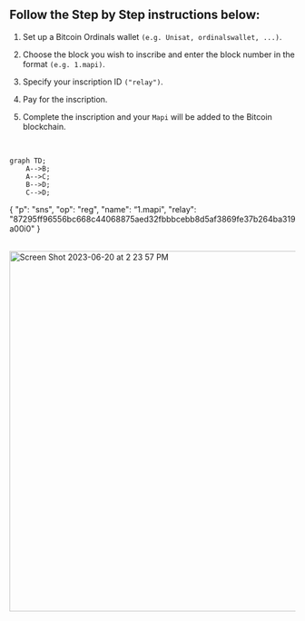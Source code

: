 

## Follow the Step by Step instructions below:

1. Set up a Bitcoin Ordinals wallet `(e.g. Unisat, ordinalswallet, ...)`.

2. Choose the block you wish to inscribe and enter the block number in the format `(e.g. 1.mapi)`.
   
4. Specify your inscription ID `("relay")`.

5. Pay for the inscription.
   
6. Complete the inscription and your `Mapi` will be added to the Bitcoin blockchain.
   
<br>

```mermaid
graph TD;
    A-->B;
    A-->C;
    B-->D;
    C-->D;
```

{ 
  "p": "sns",
  "op": "reg",
  "name": “1.mapi",
  "relay": "87295ff96556bc668c44068875aed32fbbbcebb8d5af3869fe37b264ba319a00i0"
}

<br>


<img width="635" alt="Screen Shot 2023-06-20 at 2 23 57 PM" src="https://github.com/3D4D5D/3D4D5D/assets/130207760/b51726c2-9b57-48f4-8021-d9a21e1d3374">

<br>



